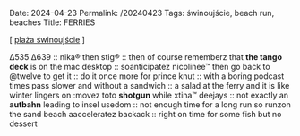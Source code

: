 Date: 2024-04-23
Permalink: /20240423
Tags: świnoujście, beach run, beaches
Title: FERRIES
  
[ [plaża świnoujście](https://maps.app.goo.gl/9NhsVjU6dBiKU1io6) ]

Δ535 Δ639 :: nika® then stig® :: then of course rememberz that **the tango deck** is on the mac desktop :: soanticipatez nicolinee™ then go back to @twelve to get it :: do it once more for prince knut :: with a boring podcast times pass slower and without a sandwich :: a salad at the ferry and it is like winter lingers on :movez toto **shotgun** while xtina™ deejays :: not exactly an **autbahn** leading to insel usedom :: not enough time for a long run so runzon the sand beach aacceleratez backack :: right on time for some fish but no dessert  
